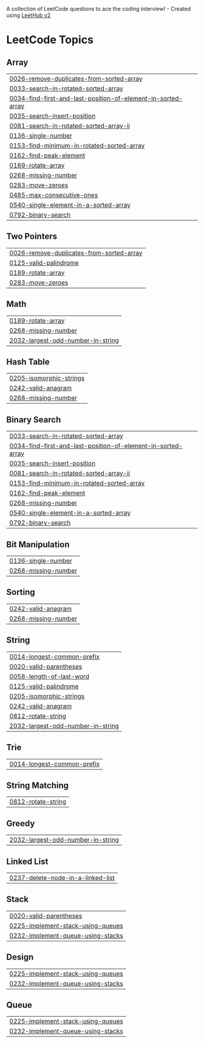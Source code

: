 A collection of LeetCode questions to ace the coding interview! - Created using [LeetHub v2](https://github.com/arunbhardwaj/LeetHub-2.0)
<!---LeetCode Topics Start-->
# LeetCode Topics
## Array
|  |
| ------- |
| [0026-remove-duplicates-from-sorted-array](https://github.com/ganeshsyn/Leetcode/tree/master/0026-remove-duplicates-from-sorted-array) |
| [0033-search-in-rotated-sorted-array](https://github.com/ganeshsyn/Leetcode/tree/master/0033-search-in-rotated-sorted-array) |
| [0034-find-first-and-last-position-of-element-in-sorted-array](https://github.com/ganeshsyn/Leetcode/tree/master/0034-find-first-and-last-position-of-element-in-sorted-array) |
| [0035-search-insert-position](https://github.com/ganeshsyn/Leetcode/tree/master/0035-search-insert-position) |
| [0081-search-in-rotated-sorted-array-ii](https://github.com/ganeshsyn/Leetcode/tree/master/0081-search-in-rotated-sorted-array-ii) |
| [0136-single-number](https://github.com/ganeshsyn/Leetcode/tree/master/0136-single-number) |
| [0153-find-minimum-in-rotated-sorted-array](https://github.com/ganeshsyn/Leetcode/tree/master/0153-find-minimum-in-rotated-sorted-array) |
| [0162-find-peak-element](https://github.com/ganeshsyn/Leetcode/tree/master/0162-find-peak-element) |
| [0189-rotate-array](https://github.com/ganeshsyn/Leetcode/tree/master/0189-rotate-array) |
| [0268-missing-number](https://github.com/ganeshsyn/Leetcode/tree/master/0268-missing-number) |
| [0283-move-zeroes](https://github.com/ganeshsyn/Leetcode/tree/master/0283-move-zeroes) |
| [0485-max-consecutive-ones](https://github.com/ganeshsyn/Leetcode/tree/master/0485-max-consecutive-ones) |
| [0540-single-element-in-a-sorted-array](https://github.com/ganeshsyn/Leetcode/tree/master/0540-single-element-in-a-sorted-array) |
| [0792-binary-search](https://github.com/ganeshsyn/Leetcode/tree/master/0792-binary-search) |
## Two Pointers
|  |
| ------- |
| [0026-remove-duplicates-from-sorted-array](https://github.com/ganeshsyn/Leetcode/tree/master/0026-remove-duplicates-from-sorted-array) |
| [0125-valid-palindrome](https://github.com/ganeshsyn/Leetcode/tree/master/0125-valid-palindrome) |
| [0189-rotate-array](https://github.com/ganeshsyn/Leetcode/tree/master/0189-rotate-array) |
| [0283-move-zeroes](https://github.com/ganeshsyn/Leetcode/tree/master/0283-move-zeroes) |
## Math
|  |
| ------- |
| [0189-rotate-array](https://github.com/ganeshsyn/Leetcode/tree/master/0189-rotate-array) |
| [0268-missing-number](https://github.com/ganeshsyn/Leetcode/tree/master/0268-missing-number) |
| [2032-largest-odd-number-in-string](https://github.com/ganeshsyn/Leetcode/tree/master/2032-largest-odd-number-in-string) |
## Hash Table
|  |
| ------- |
| [0205-isomorphic-strings](https://github.com/ganeshsyn/Leetcode/tree/master/0205-isomorphic-strings) |
| [0242-valid-anagram](https://github.com/ganeshsyn/Leetcode/tree/master/0242-valid-anagram) |
| [0268-missing-number](https://github.com/ganeshsyn/Leetcode/tree/master/0268-missing-number) |
## Binary Search
|  |
| ------- |
| [0033-search-in-rotated-sorted-array](https://github.com/ganeshsyn/Leetcode/tree/master/0033-search-in-rotated-sorted-array) |
| [0034-find-first-and-last-position-of-element-in-sorted-array](https://github.com/ganeshsyn/Leetcode/tree/master/0034-find-first-and-last-position-of-element-in-sorted-array) |
| [0035-search-insert-position](https://github.com/ganeshsyn/Leetcode/tree/master/0035-search-insert-position) |
| [0081-search-in-rotated-sorted-array-ii](https://github.com/ganeshsyn/Leetcode/tree/master/0081-search-in-rotated-sorted-array-ii) |
| [0153-find-minimum-in-rotated-sorted-array](https://github.com/ganeshsyn/Leetcode/tree/master/0153-find-minimum-in-rotated-sorted-array) |
| [0162-find-peak-element](https://github.com/ganeshsyn/Leetcode/tree/master/0162-find-peak-element) |
| [0268-missing-number](https://github.com/ganeshsyn/Leetcode/tree/master/0268-missing-number) |
| [0540-single-element-in-a-sorted-array](https://github.com/ganeshsyn/Leetcode/tree/master/0540-single-element-in-a-sorted-array) |
| [0792-binary-search](https://github.com/ganeshsyn/Leetcode/tree/master/0792-binary-search) |
## Bit Manipulation
|  |
| ------- |
| [0136-single-number](https://github.com/ganeshsyn/Leetcode/tree/master/0136-single-number) |
| [0268-missing-number](https://github.com/ganeshsyn/Leetcode/tree/master/0268-missing-number) |
## Sorting
|  |
| ------- |
| [0242-valid-anagram](https://github.com/ganeshsyn/Leetcode/tree/master/0242-valid-anagram) |
| [0268-missing-number](https://github.com/ganeshsyn/Leetcode/tree/master/0268-missing-number) |
## String
|  |
| ------- |
| [0014-longest-common-prefix](https://github.com/ganeshsyn/Leetcode/tree/master/0014-longest-common-prefix) |
| [0020-valid-parentheses](https://github.com/ganeshsyn/Leetcode/tree/master/0020-valid-parentheses) |
| [0058-length-of-last-word](https://github.com/ganeshsyn/Leetcode/tree/master/0058-length-of-last-word) |
| [0125-valid-palindrome](https://github.com/ganeshsyn/Leetcode/tree/master/0125-valid-palindrome) |
| [0205-isomorphic-strings](https://github.com/ganeshsyn/Leetcode/tree/master/0205-isomorphic-strings) |
| [0242-valid-anagram](https://github.com/ganeshsyn/Leetcode/tree/master/0242-valid-anagram) |
| [0812-rotate-string](https://github.com/ganeshsyn/Leetcode/tree/master/0812-rotate-string) |
| [2032-largest-odd-number-in-string](https://github.com/ganeshsyn/Leetcode/tree/master/2032-largest-odd-number-in-string) |
## Trie
|  |
| ------- |
| [0014-longest-common-prefix](https://github.com/ganeshsyn/Leetcode/tree/master/0014-longest-common-prefix) |
## String Matching
|  |
| ------- |
| [0812-rotate-string](https://github.com/ganeshsyn/Leetcode/tree/master/0812-rotate-string) |
## Greedy
|  |
| ------- |
| [2032-largest-odd-number-in-string](https://github.com/ganeshsyn/Leetcode/tree/master/2032-largest-odd-number-in-string) |
## Linked List
|  |
| ------- |
| [0237-delete-node-in-a-linked-list](https://github.com/ganeshsyn/Leetcode/tree/master/0237-delete-node-in-a-linked-list) |
## Stack
|  |
| ------- |
| [0020-valid-parentheses](https://github.com/ganeshsyn/Leetcode/tree/master/0020-valid-parentheses) |
| [0225-implement-stack-using-queues](https://github.com/ganeshsyn/Leetcode/tree/master/0225-implement-stack-using-queues) |
| [0232-implement-queue-using-stacks](https://github.com/ganeshsyn/Leetcode/tree/master/0232-implement-queue-using-stacks) |
## Design
|  |
| ------- |
| [0225-implement-stack-using-queues](https://github.com/ganeshsyn/Leetcode/tree/master/0225-implement-stack-using-queues) |
| [0232-implement-queue-using-stacks](https://github.com/ganeshsyn/Leetcode/tree/master/0232-implement-queue-using-stacks) |
## Queue
|  |
| ------- |
| [0225-implement-stack-using-queues](https://github.com/ganeshsyn/Leetcode/tree/master/0225-implement-stack-using-queues) |
| [0232-implement-queue-using-stacks](https://github.com/ganeshsyn/Leetcode/tree/master/0232-implement-queue-using-stacks) |
<!---LeetCode Topics End-->